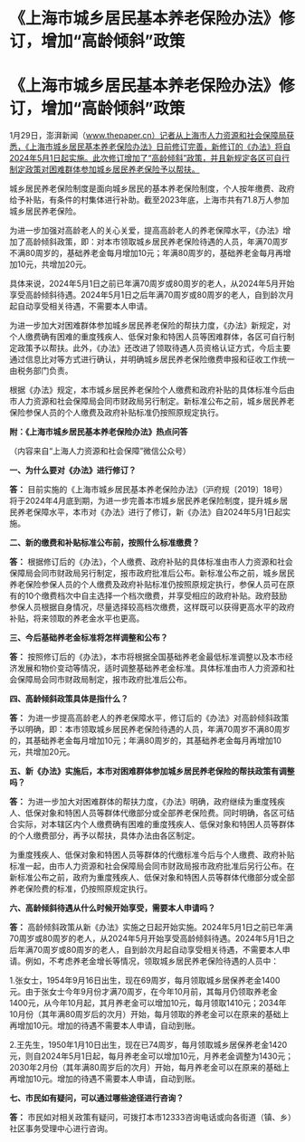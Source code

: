 # 《上海市城乡居民基本养老保险办法》修订，增加“高龄倾斜”政策

# 《上海市城乡居民基本养老保险办法》修订，增加“高龄倾斜”政策

1月29日，澎湃新闻（www.thepaper.cn）记者从上海市人力资源和社会保障局获悉，《上海市城乡居民基本养老保险办法》日前修订完善，新修订的《办法》将自2024年5月1日起实施。此次修订增加了“高龄倾斜”政策，并且新规定各区可自行制定政策对困难群体参加城乡居民养老保险予以帮扶。

城乡居民养老保险制度是面向城乡居民的基本养老保险制度，个人按年缴费、政府给予补贴，有条件的村集体进行补助。截至2023年底，上海市共有71.8万人参加城乡居民养老保险。

为进一步加强对高龄老人的关心关爱，提高高龄老人的养老保障水平，《办法》增加了高龄倾斜政策，即：对本市领取城乡居民养老保险待遇的人员，年满70周岁不满80周岁的，基础养老金每月增加10元；年满80周岁的，基础养老金每月再增加10元，共增加20元。

具体来说，2024年5月1日之前已年满70周岁或80周岁的老人，从2024年5月开始享受高龄倾斜待遇。2024年5月1日之后年满70周岁或80周岁的老人，自到龄次月起自动享受相关待遇，不需要本人申请。

为进一步加大对困难群体参加城乡居民养老保险的帮扶力度，《办法》新规定，对个人缴费确有困难的重度残疾人、低保对象和特困人员等困难群体，各区可自行制定政策予以帮扶。此外，《办法》还改进了领取待遇人员资格认证方式，今后主要通过信息比对等方式进行确认，并明确城乡居民养老保险缴费申报和征收工作统一由税务部门负责。

根据《办法》规定，本市城乡居民养老保险个人缴费和政府补贴的具体标准今后由市人力资源和社会保障局会同市财政局另行制定。新标准公布之前，城乡居民养老保险参保人员的个人缴费及政府补贴标准仍按照原规定执行。

**附：《上海市城乡居民基本养老保险办法》热点问答**

（内容来自“上海人力资源和社会保障”微信公众号）

**一、为什么要对《办法》进行修订？**

**答：**
目前实施的《上海市城乡居民基本养老保险办法》（沪府规〔2019〕18号）将于2024年4月底到期，为进一步完善本市城乡居民养老保险制度，提升城乡居民养老保障水平，本市对《办法》进行了修订，新《办法》自2024年5月1日起实施。

**二、新的缴费和补贴标准公布前，按照什么标准缴费？**

**答：**
根据修订后的《办法》，个人缴费、政府补贴的具体标准由市人力资源和社会保障局会同市财政局另行制定，报市政府批准后公布。新标准公布之前，城乡居民养老保险参保人员的个人缴费及政府补贴标准仍按照原规定执行，参保人员可在原有的10个缴费档次中自主选择一个档次缴费，并享受相应的政府补贴。政府鼓励参保人员根据自身情况，尽量选择较高档次缴费，这样既可以获得更高水平的政府补贴，将来领取的养老金水平也更高。

**三、今后基础养老金标准将怎样调整和公布？**

**答：**
按照修订后的《办法》，本市将根据全国基础养老金最低标准调整以及本市经济发展和物价变动等情况，适时调整基础养老金标准。具体标准由市人力资源和社会保障局会同市财政局制定，报市政府批准后公布。

**四、高龄倾斜政策具体是指什么？**

**答：**
为进一步提高高龄老人的养老保障水平，修订后的《办法》对高龄倾斜政策予以明确，即：本市领取城乡居民养老保险待遇的人员，年满70周岁不满80周岁的，其基础养老金每月增加10元；年满80周岁的，其基础养老金每月再增加10元，共增加20元。

**五、新《办法》实施后，本市对困难群体参加城乡居民养老保险的帮扶政策有调整吗？**

**答：**
为进一步加大对困难群体的帮扶力度，《办法》明确，政府继续为重度残疾人、低保对象和特困人员等群体代缴部分或全部养老保险费。同时明确，各区可结合实际，对本辖区内个人缴费确有困难的重度残疾人、低保对象和特困人员等群体的个人缴费部分，再予以帮扶，具体办法由各区制定。

为重度残疾人、低保对象和特困人员等群体的代缴标准今后与个人缴费、政府补贴标准一起，由市人力资源和社会保障局会同市财政局报市政府批准后另行公布。在新标准公布之前，政府为重度残疾人、低保对象和特困人员等群体代缴部分或全部养老保险费的标准，仍按照原规定执行。

**六、高龄倾斜待遇从什么时候开始享受，需要本人申请吗？**

**答：**
高龄倾斜政策从新《办法》实施之日起开始实施。2024年5月1日之前已年满70周岁或80周岁的老人，从2024年5月开始享受高龄倾斜待遇。2024年5月1日之后年满70周岁或80周岁的老人，自到龄次月起自动享受相关待遇，不需要本人申请。例如，不考虑养老金增长等情况，领取城乡居民养老保险待遇的人员中：

1.张女士，1954年9月16日出生，现在69周岁，每月领取城乡居保养老金1400元。由于张女士今年9月份才满70周岁，在今年10月前，其每月仍领取养老金1400元，从今年10月起，其月养老金可以增加10元，每月领取1410元；2034年10月份（其年满80周岁后的次月）开始，每月领取的养老金可以在原来的基础上再增加10元。增加的待遇不需要本人申请，自动到账。

2.王先生，1950年1月10日出生，现在已74周岁，每月领取城乡居保养老金1420元，则自2024年5月1日起，每月养老金可以增加10元，月养老金调整为1430元；2030年2月份（其年满80周岁后的次月）开始，每月养老金可以在原来的基础上再增加10元。增加的待遇不需要本人申请，自动到账。

**七、市民如有疑问，可以通过哪些途径进行咨询？**

**答：** 市民如对相关政策有疑问，可拨打本市12333咨询电话或向各街道（镇、乡）社区事务受理中心进行咨询。

